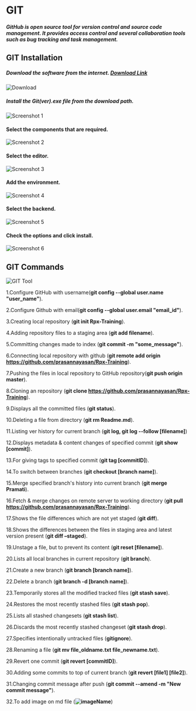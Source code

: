 # GIT
##### GitHub is open source tool for version control and source code management. It provides access control and several collaboration tools such as bug tracking and task management.

## GIT Installation
##### Download the software from the internet. [Download Link](https://git-scm.com/downloads)
 ![Download](https://github.com/prasannayasan/Rpx-Training/blob/master/download.png)
 
##### Install the Git(ver).exe file from the download path.
![Screenshot 1](https://github.com/prasannayasan/Rpx-Training/blob/master/1.png)
#### Select the components that are required.
![Screenshot 2](https://github.com/prasannayasan/Rpx-Training/blob/master/2.png)
#### Select the editor.
![Screenshot 3](https://github.com/prasannayasan/Rpx-Training/blob/master/3.png)
#### Add the environment.
![Screenshot 4](https://github.com/prasannayasan/Rpx-Training/blob/master/4.png)
#### Select the backend.
![Screenshot 5](https://github.com/prasannayasan/Rpx-Training/blob/master/5.png)
#### Check the options and click install.
![Screenshot 6](https://github.com/prasannayasan/Rpx-Training/blob/master/6.png)

## GIT Commands
![GIT Tool](https://github.com/prasannayasan/Rpx-Training/blob/master/git%20tool.png)

1.Configure GitHub with username(**git config --global user.name "user_name"**).

2.Configure Github with email(**git config --global user.email "email_id"**).

3.Creating local repository (**git init Rpx-Training**).

4.Adding repository files to a staging area (**git add filename**).

5.Committing changes made to index (**git commit -m "some_message"**).

6.Connecting local repository with github (**git remote add origin https://github.com/prasannayasan/Rpx-Training**).

7.Pushing the files in local repository to GitHub repository(**git push origin master**).

8.Cloning an repository (**git clone https://github.com/prasannayasan/Rpx-Training**).

9.Displays all the committed files (**git status**).

10.Deleting a file from directory (**git rm Readme.md**).

11.Listing ver history for current branch (**git log, git log --follow [filename]**)

12.Displays metadata & content changes of specified commit (**git show [commit]**).

13.For giving tags to specified commit (**git tag [commitID]**).

14.To switch between branches (**git checkout [branch name]**).

15.Merge specified branch's history into current branch (**git merge Pramati**).

16.Fetch & merge changes on remote server to working directory (**git pull https://github.com/prasannayasan/Rpx-Training**).

17.Shows the file differences which are not yet staged (**git diff**).

18.Shows the differences between the files in staging area and latest version present (**git diff –staged**).

19.Unstage a file, but to prevent its content (**git reset [filename]**).

20.Lists all local branches in current repository (**git branch**).

21.Create a new branch (**git branch [branch name]**).

22.Delete a branch (**git branch -d [branch name]**).

23.Temporarily stores all the modified tracked files (**git stash save**).

24.Restores the most recently stashed files (**git stash pop**).

25.Lists all stashed changesets (**git stash list**).

26.Discards the most recently stashed changeset (**git stash drop**).

27.Specifies intentionally untracked files (**gitignore**).

28.Renaming a file (**git mv file_oldname.txt file_newname.txt**).

29.Revert one commit (**git revert [commitID]**).

30.Adding some commits to top of current branch (**git revert [file1] [file2]**).

31.Changing commit message after push (**git commit --amend -m "New commit message"**).

32.To add image on md file (**![imageName](ImageLink)**)
